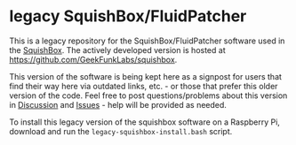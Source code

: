 # legacy SquishBox/FluidPatcher

This is a legacy repository for the SquishBox/FluidPatcher software used in the [SquishBox](https://www.tindie.com/products/albedozero/squishbox). The actively developed version is hosted at https://github.com/GeekFunkLabs/squishbox.

This version of the software is being kept here as a signpost for users that find their way here via outdated links, etc. - or those that prefer this older version of the code. Feel free to post questions/problems about this version in [Discussion](https://github.com/albedozero/fluidpatcher/issues) and [Issues](https://github.com/albedozero/fluidpatcher/discussions) - help will be provided as needed.

To install this legacy version of the squishbox software on a Raspberry Pi, download and run the `legacy-squishbox-install.bash` script.
